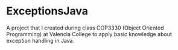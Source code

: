 # ExceptionsJava
A project that I created during class COP3330 (Object Oriented Programming) at Valencia College to apply basic knowledge about exception handling in Java.
